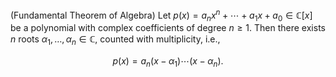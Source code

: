 (Fundamental Theorem of Algebra) Let $p(x) = a_n x^n + \cdots + a_1 x + a_0 \in \mathbb{C}[x]$ be a polynomial with complex coefficients of degree $n \geq 1$. Then there exists $n$ roots $\alpha_1, \ldots, \alpha_n \in \mathbb{C}$, counted with multiplicity, i.e.,

$$
p(x) = a_n (x - \alpha_1) \cdots (x - \alpha_n).
$$
